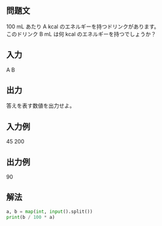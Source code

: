 ## 問題文
100 mL あたり 
A kcal のエネルギーを持つドリンクがあります。  
このドリンク 
B mL は何 kcal のエネルギーを持つでしょうか？
## 入力
A B
## 出力
答えを表す数値を出力せよ。
## 入力例
45 200
## 出力例
90
## 解法

```python
a, b = map(int, input().split())
print(b / 100 * a)